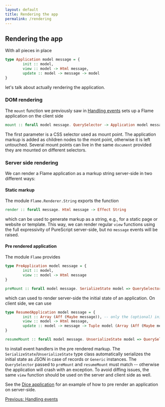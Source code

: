 ```yaml
---
layout: default
title: Rendering the app
permalink: /rendering
---
```


## Rendering the app

With all pieces in place
```haskell
type Application model message = {
        init :: model,
        view :: model -> Html message,
        update :: model -> message -> model
}
```
let's talk about actually rendering the application.

### DOM rendering

The `mount` function we previously saw in [Handling events](events) sets up a Flame application on the client side
```haskell
mount :: forall model message. QuerySelector -> Application model message -> Effect (Channel (Array message))
```
The first parameter is a CSS selector used as mount point. The application markup is added as children nodes to the mont point, otherwise it is left untouched. Several mount points can live in the same `document` provided they are mounted on different selectors.

### Server side rendering

We can render a Flame application as a markup string server-side in two different ways:

#### Static markup

The module `Flame.Renderer.String` exports the function
```haskell
render :: forall message. Html message -> Effect String
```
which can be used to generate markup as a string, e.g., for a static page or website or template. This way, we can render regular `view` functions using the full expressivity of PureScript server-side, but no `message` events will be raised.

#### Pre rendered application

The module `Flame` provides
```haskell
type PreApplication model message = {
        init :: model,
        view :: model -> Html message
}

preMount :: forall model message. SerializeState model => QuerySelector -> PreApplication model message -> Effect String
```
which can used to render server-side the initial state of an application. On client side, we can use
```haskell
type ResumedApplication model message = {
        init :: Array (Aff (Maybe message)), -- only the (optional) initial message to be raised
        view :: model -> Html message,
        update :: model -> message -> Tuple model (Array (Aff (Maybe message))) --update is only available client side
}

resumeMount :: forall model message. UnserializeState model => QuerySelector -> ResumedApplication model message -> Effect (Channel (Array message))
```
to install event handlers in the pre rendered markup. The `SerializeState`/`UnserializeState` type class automatically serializes the initial state as JSON in case of records or `Generic` instances. The `QuerySelector` passed to `preMount` and `resumeMount` must match -- otherwise the application will crash with an exception. To avoid diffing issues, the same `view` function should be used on the server and client side as well.

See the [Dice application](https://github.com/easafe/purescript-flame/tree/master/examples/ServerSideRendering) for an example of how to pre render an application on server-side.

<a href="/events" class="direction previous">Previous: Handling events</a>
